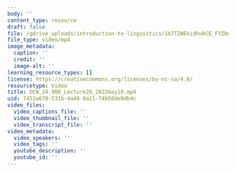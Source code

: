 ```yaml
---
body: ''
content_type: resource
draft: false
file: /gdrive_uploads/introduction-to-linguistics/1b7TZWEkidhukCE_FYZbnFFTFahpMjnuk/ocw_24900_lecture26_2022may10.mp4
file_type: video/mp4
image_metadata:
  caption: ''
  credit: ''
  image-alt: ''
learning_resource_types: []
license: https://creativecommons.org/licenses/by-nc-sa/4.0/
resourcetype: Video
title: OCW_24.900_Lecture26_2022may10.mp4
uid: 7453a670-531b-4a48-8a11-74b50de0db4c
video_files:
  video_captions_file: ''
  video_thumbnail_file: ''
  video_transcript_file: ''
video_metadata:
  video_speakers: ''
  video_tags: ''
  youtube_description: ''
  youtube_id: ''
---
```

